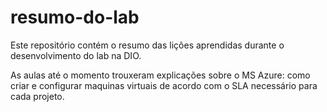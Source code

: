 # resumo-do-lab
Este repositório contém o resumo das lições aprendidas durante o desenvolvimento do lab na DIO.

As aulas até o momento trouxeram explicações sobre o MS Azure: como criar e configurar maquinas virtuais de acordo com o SLA necessário para cada projeto.
